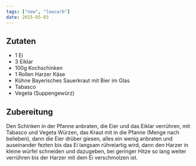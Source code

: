 ```yaml
---
tags: ["new", "lowcarb"]
date: 2015-05-03
---
```


## Zutaten
- 1 Ei
- 3 Eiklar
- 100g Kochschinken
- 1 Rollen Harzer Käse
- Kühne Bayerisches Sauerkraut mit Bier im Glas
- Tabasco
- Vegeta (Suppengewürz)

## Zubereitung
Den Schinken in der Pfanne anbraten, die Eier und das Eiklar verrühren, mit Tabasco und Vegeta Würzen, das Kraut mit in die Pfanne (Menge nach belieben), dann die Eier drüber giesen, alles ein wenig anbraten und auseinander fezten bis das Ei langsam rühreiartig wird, dann den Harzer in kleine würfel schneiden und dazugeben, bei geringer Hitze so lang weiter verrühren bis der Harzer mit dem Ei verschmolzen ist.
